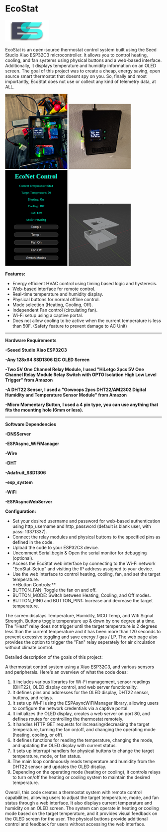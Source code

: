 

# EcoStat
<p>
<img height="70" src="https://raw.githubusercontent.com/Echo7394/EcoStat/main/img/blah22.png"></img>  

EcoStat is an open-source thermostat control system built using the Seed Studio Xiao ESP32C3 microcontroller.
It allows you to control heating, cooling, and fan systems using physical buttons and a web-based interface. 
Additionally, it displays temperature and humidity information on an OLED screen. The goal of this project was
to create a cheap, energy saving, open source smart thermostat that doesnt spy on you. So, finally and most 
importantly, EcoStat does not use or collect any kind of telemetry data, at ALL.

<p float="left">
<img src="https://github.com/Echo7394/EcoStat/blob/main/img/20231013_210953.jpg" width="200" />
<img src="https://github.com/Echo7394/EcoStat/blob/main/img/20231014_162400.jpg" width="200" />
<img src="https://raw.githubusercontent.com/Echo7394/EcoStat/main/img/EN.png" width="200" />
<img src="https://github.com/Echo7394/EcoStat/blob/main/Case_Models/microstat.png" width="200" />
</p>

**Features:**
<ul>
<p>
<li>Energy efficient HVAC control using timing based logic and hysteresis.</li>
<li>Web-based interface for remote control.</li>
<li>Real-time temperature and humidity display.</li>
<li>Physical buttons for normal offline control.</li>
<li>Mode selection (Heating, Cooling, Off).</li>
<li>Independent Fan control (circulating fan).</li>
<li>Wi-Fi setup using a captive portal.</li>
<li>Does not allow cooling to be active when the current temperature is less than 50F.
    (Safety feature to prevent damage to AC Unit)</li>
</p>
</ul>

<hr>

**Hardware Requirements**

**-Seeed Studio Xiao ESP32C3**

**-Any 128x64 SSD1306 I2C OLED Screen**

**-Two 5V One Channel Relay Module, I used "HiLetgo 2pcs 5V One Channel Relay Module Relay Switch with OPTO Isolation High Low Level Trigger" from Amazon**
  
**-A DHT22 Sensor, I used a "Gowoops 2pcs DHT22/AM2302 Digital Humidity and Temperature Sensor Module" from Amazon**
  
**-Micro Momentary Button, I used a 4 pin type, you can use anything that fits the mounting hole (6mm or less).**
<hr>

**Software Dependencies**
  
**-DNSServer**

**-ESPAsync_WiFiManager**

**-Wire**

**-DHT**

**-Adafruit_SSD1306**

**-esp_system**

**-WiFi**

**-ESPAsyncWebServer**
</p>

**Configuration:**
<ul>
<li>Set your desired username and password for web-based authentication using http_username and http_password (default is blank user, with pass: 13371337).</li>
<li>Connect the relay modules and physical buttons to the specified pins as defined in the code.</li>
<li>Upload the code to your ESP32C3 device.</li>
<li>Uncomment Serial.begin & Open the serial monitor for debugging (optional).</li>
<li>Access the EcoStat web interface by connecting to the Wi-Fi network "EcoStat-Setup" and visiting the IP address assigned to your device.</li>
<li>Use the web interface to control heating, cooling, fan, and set the target temperature.</li>
**Button Controls:**
<li>BUTTON_FAN: Toggle the fan on and off.</li>
<li>BUTTON_MODE: Switch between Heating, Cooling, and Off modes.</li>
<li>BUTTON_PIN0 and BUTTON_PIN1: Increase and decrease the target temperature.</li>
</ul>
<p>
The screen displays Temperature, Humidity, MCU Temp, and Wifi Signal Strength.
Buttons toggle temperature up & down by one degree at a time.
The "Heat" relay does not trigger until the target temperature is 2 degrees less than the current temperature and it has been more than 120 seconds to prevent excessive
toggling and save energy / gas / LP.
The web page also provides the option to trigger the "Fan" relay seperately for air circulation without climate control.</p>

Detailed description of the goals of this project:

A thermostat control system using a Xiao ESP32C3, and various sensors and peripherals. Here's an overview of what the code does:

1. It includes various libraries for Wi-Fi management, sensor readings (DHT22), OLED display control, and web server functionality.
2. It defines pins and addresses for the OLED display, DHT22 sensor, buttons, and relays.
3. It sets up Wi-Fi using the ESPAsyncWiFiManager library, allowing users to configure the network credentials via a captive portal.
4. It initializes the OLED display, creates a web server on port 80, and defines routes for controlling the thermostat remotely.
5. It handles HTTP GET requests for increasing/decreasing the target temperature, turning the fan on/off, and changing the operating mode (heating, cooling, or off).
6. It defines functions for reading the temperature, changing the mode, and updating the OLED display with current status.
7. It sets up interrupt handlers for physical buttons to change the target temperature, mode, or fan status.
8. The main loop continuously reads temperature and humidity from the DHT22 sensor and updates the OLED display.
9. Depending on the operating mode (heating or cooling), it controls relays to turn on/off the heating or cooling system to maintain the desired temperature.

Overall, this code creates a thermostat system with remote control capabilities, allowing users to adjust the target temperature, mode, and fan status through a web interface. It also displays current temperature and humidity on an OLED screen. The system can operate in heating or cooling mode based on the target temperature, and it provides visual feedback on the OLED screen for the user. The physical buttons provide additional control and feedback for users without accessing the web interface.


